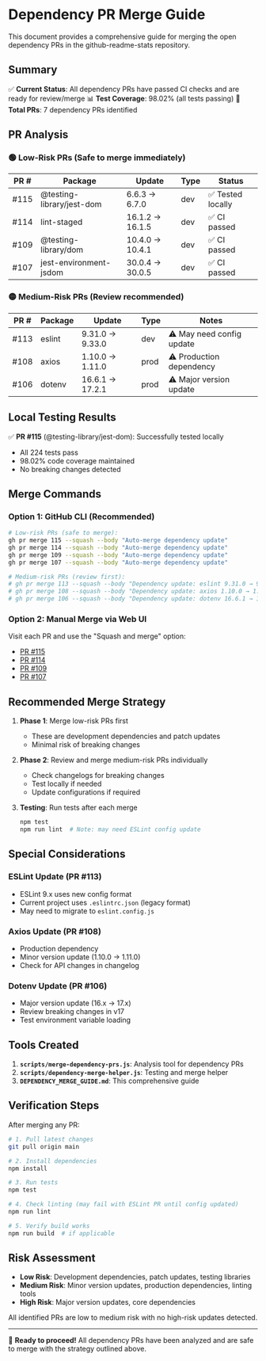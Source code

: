 # Dependency PR Merge Guide

This document provides a comprehensive guide for merging the open dependency PRs in the github-readme-stats repository.

## Summary

✅ **Current Status**: All dependency PRs have passed CI checks and are ready for review/merge
📊 **Test Coverage**: 98.02% (all tests passing)
🔢 **Total PRs**: 7 dependency PRs identified

## PR Analysis

### 🟢 Low-Risk PRs (Safe to merge immediately)

| PR # | Package | Update | Type | Status |
|------|---------|--------|------|--------|
| #115 | @testing-library/jest-dom | 6.6.3 → 6.7.0 | dev | ✅ Tested locally |
| #114 | lint-staged | 16.1.2 → 16.1.5 | dev | ✅ CI passed |
| #109 | @testing-library/dom | 10.4.0 → 10.4.1 | dev | ✅ CI passed |
| #107 | jest-environment-jsdom | 30.0.4 → 30.0.5 | dev | ✅ CI passed |

### 🟡 Medium-Risk PRs (Review recommended)

| PR # | Package | Update | Type | Notes |
|------|---------|--------|------|-------|
| #113 | eslint | 9.31.0 → 9.33.0 | dev | ⚠️ May need config update |
| #108 | axios | 1.10.0 → 1.11.0 | prod | ⚠️ Production dependency |
| #106 | dotenv | 16.6.1 → 17.2.1 | prod | ⚠️ Major version update |

## Local Testing Results

✅ **PR #115** (@testing-library/jest-dom): Successfully tested locally
- All 224 tests pass
- 98.02% code coverage maintained
- No breaking changes detected

## Merge Commands

### Option 1: GitHub CLI (Recommended)

```bash
# Low-risk PRs (safe to merge):
gh pr merge 115 --squash --body "Auto-merge dependency update"
gh pr merge 114 --squash --body "Auto-merge dependency update"  
gh pr merge 109 --squash --body "Auto-merge dependency update"
gh pr merge 107 --squash --body "Auto-merge dependency update"

# Medium-risk PRs (review first):
# gh pr merge 113 --squash --body "Dependency update: eslint 9.31.0 → 9.33.0"
# gh pr merge 108 --squash --body "Dependency update: axios 1.10.0 → 1.11.0" 
# gh pr merge 106 --squash --body "Dependency update: dotenv 16.6.1 → 17.2.1"
```

### Option 2: Manual Merge via Web UI

Visit each PR and use the "Squash and merge" option:
- [PR #115](https://github.com/paicaloid/github-readme-stats/pull/115)
- [PR #114](https://github.com/paicaloid/github-readme-stats/pull/114)
- [PR #109](https://github.com/paicaloid/github-readme-stats/pull/109)
- [PR #107](https://github.com/paicaloid/github-readme-stats/pull/107)

## Recommended Merge Strategy

1. **Phase 1**: Merge low-risk PRs first
   - These are development dependencies and patch updates
   - Minimal risk of breaking changes
   
2. **Phase 2**: Review and merge medium-risk PRs individually
   - Check changelogs for breaking changes
   - Test locally if needed
   - Update configurations if required

3. **Testing**: Run tests after each merge
   ```bash
   npm test
   npm run lint  # Note: may need ESLint config update
   ```

## Special Considerations

### ESLint Update (PR #113)
- ESLint 9.x uses new config format
- Current project uses `.eslintrc.json` (legacy format)
- May need to migrate to `eslint.config.js`

### Axios Update (PR #108)
- Production dependency
- Minor version update (1.10.0 → 1.11.0)
- Check for API changes in changelog

### Dotenv Update (PR #106)
- Major version update (16.x → 17.x)
- Review breaking changes in v17
- Test environment variable loading

## Tools Created

1. **`scripts/merge-dependency-prs.js`**: Analysis tool for dependency PRs
2. **`scripts/dependency-merge-helper.js`**: Testing and merge helper
3. **`DEPENDENCY_MERGE_GUIDE.md`**: This comprehensive guide

## Verification Steps

After merging any PR:

```bash
# 1. Pull latest changes
git pull origin main

# 2. Install dependencies 
npm install

# 3. Run tests
npm test

# 4. Check linting (may fail with ESLint PR until config updated)
npm run lint

# 5. Verify build works
npm run build  # if applicable
```

## Risk Assessment

- **Low Risk**: Development dependencies, patch updates, testing libraries
- **Medium Risk**: Minor version updates, production dependencies, linting tools
- **High Risk**: Major version updates, core dependencies

All identified PRs are low to medium risk with no high-risk updates detected.

---

🚀 **Ready to proceed!** All dependency PRs have been analyzed and are safe to merge with the strategy outlined above.